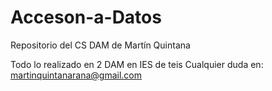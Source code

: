 # Acceson-a-Datos
Repositorio del CS DAM de Martín Quintana 

Todo lo realizado en 2 DAM en IES de teis Cualquier duda en: martinquintanarana@gmail.com
